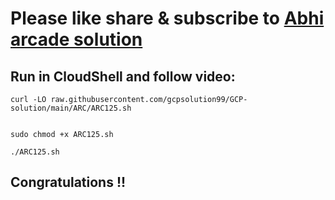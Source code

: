 # Please like share & subscribe to [Abhi arcade solution](http://www.youtube.com/@Abhi_Arcade_Solution)

## Run in CloudShell and follow video:

```
curl -LO raw.githubusercontent.com/gcpsolution99/GCP-solution/main/ARC/ARC125.sh


sudo chmod +x ARC125.sh

./ARC125.sh
```

## Congratulations !!
